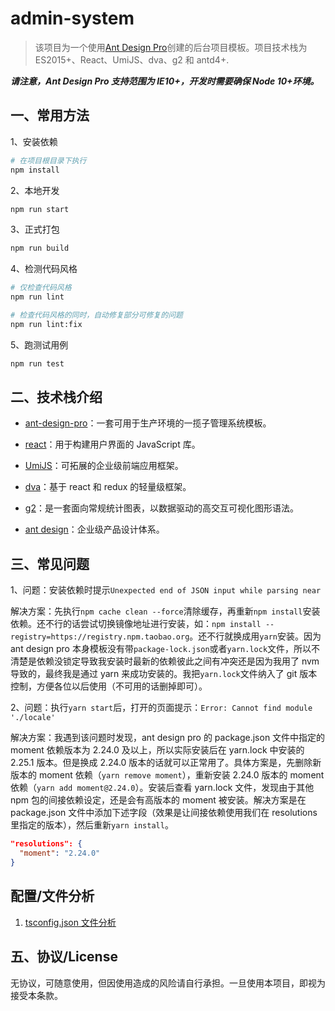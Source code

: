 # admin-system

> 该项目为一个使用[Ant Design Pro](https://pro.ant.design)创建的后台项目模板。项目技术栈为 ES2015+、React、UmiJS、dva、g2 和 antd4+.

**_请注意，Ant Design Pro 支持范围为 IE10+，开发时需要确保 Node 10+环境。_**

## 一、常用方法

1、安装依赖

```bash
# 在项目根目录下执行
npm install
```

2、本地开发

```bash
npm run start
```

3、正式打包

```bash
npm run build
```

4、检测代码风格

```bash
# 仅检查代码风格
npm run lint

# 检查代码风格的同时，自动修复部分可修复的问题
npm run lint:fix
```

5、跑测试用例

```bash
npm run test
```

## 二、技术栈介绍

- [ant-design-pro](https://pro.ant.design)：一套可用于生产环境的一揽子管理系统模板。

- [react](https://reactjs.org/)：用于构建用户界面的 JavaScript 库。

- [UmiJS](https://umijs.org/)：可拓展的企业级前端应用框架。

- [dva](https://dvajs.com/)：基于 react 和 redux 的轻量级框架。

- [g2](https://g2.antv.vision/)：是一套面向常规统计图表，以数据驱动的高交互可视化图形语法。

- [ant design](https://ant.design/)：企业级产品设计体系。

## 三、常见问题

1、问题：安装依赖时提示`Unexpected end of JSON input while parsing near`

解决方案：先执行`npm cache clean --force`清除缓存，再重新`npm install`安装依赖。还不行的话尝试切换镜像地址进行安装，如：`npm install --registry=https://registry.npm.taobao.org`。还不行就换成用`yarn`安装。因为 ant design pro 本身模板没有带`package-lock.json`或者`yarn.lock`文件，所以不清楚是依赖没锁定导致我安装时最新的依赖彼此之间有冲突还是因为我用了 nvm 导致的，最终我是通过 yarn 来成功安装的。我把`yarn.lock`文件纳入了 git 版本控制，方便各位以后使用（不可用的话删掉即可）。

2、问题：执行`yarn start`后，打开的页面提示：`Error: Cannot find module './locale'`

解决方案：我遇到该问题时发现，ant design pro 的 package.json 文件中指定的 moment 依赖版本为 2.24.0 及以上，所以实际安装后在 yarn.lock 中安装的 2.25.1 版本。但是换成 2.24.0 版本的话就可以正常用了。具体方案是，先删除新版本的 moment 依赖（`yarn remove moment`），重新安装 2.24.0 版本的 moment 依赖（`yarn add moment@2.24.0`）。安装后查看 yarn.lock 文件，发现由于其他 npm 包的间接依赖设定，还是会有高版本的 moment 被安装。解决方案是在 package.json 文件中添加下述字段（效果是让间接依赖使用我们在 resolutions 里指定的版本），然后重新`yarn install`。

```json
"resolutions": {
  "moment": "2.24.0"
}
```

## 配置/文件分析

1. [tsconfig.json 文件分析](./docs/tsconfig-analysis.md)

## 五、协议/License

无协议，可随意使用，但因使用造成的风险请自行承担。一旦使用本项目，即视为接受本条款。
